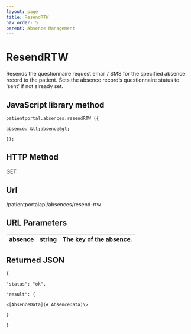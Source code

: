 ```yaml
---
layout: page
title: ResendRTW
nav_order: 5
parent: Absence Management
---
```


# ResendRTW

Resends the questionnaire request email / SMS for the specified absence record to the patient. Sets the absence record’s questionnaire status to ‘sent’ if not already set.

## JavaScript library method

```
patientportal.absences.resendRTW ({

absence: &lt;absence&gt;

});
```

## HTTP Method

GET

## ****Url****

/patientportalapi/absences/resend-rtw

## URL Parameters

| absence | string | The key of the absence. |
| --- | --- | --- |

## Returned JSON

```
{

"status": "ok",

"result": {

<[AbsenceData](#_AbsenceData)\>

}

}
```
